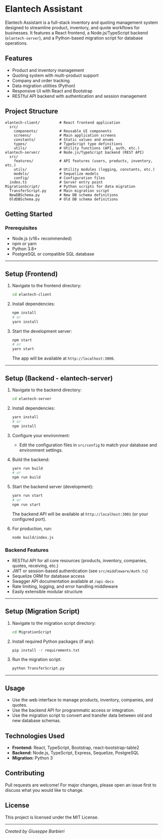 # Elantech Assistant

Elantech Assistant is a full-stack inventory and quoting management system designed to streamline product, inventory, and quote workflows for businesses. It features a React frontend, a Node.js/TypeScript backend (`elantech-server`), and a Python-based migration script for database operations.

## Features

- Product and inventory management
- Quoting system with multi-product support
- Company and order tracking
- Data migration utilities (Python)
- Responsive UI with React and Bootstrap
- RESTful API backend with authentication and session management

## Project Structure

```
elantech-client/         # React frontend application
  src/
    components/          # Reusable UI components
    screens/             # Main application screens
    constants/           # Static values and enums
    types/               # TypeScript type definitions
    utils/               # Utility functions (API, auth, etc.)
elantech-server/         # Node.js/TypeScript backend (REST API)
  src/
    features/            # API features (users, products, inventory, etc.)
    utils/               # Utility modules (logging, constants, etc.)
    models/              # Sequelize models
    config/              # Configuration files
  index.ts               # Server entry point
MigrationScript/         # Python scripts for data migration
  TransferScript.py      # Main migration script
  NewDBSchema.py         # New DB schema definitions
  OldDBSchema.py         # Old DB schema definitions
```

## Getting Started

### Prerequisites

- Node.js (v16+ recommended)
- npm or yarn
- Python 3.8+
- PostgreSQL or compatible SQL database

---

## Setup (Frontend)

1. Navigate to the frontend directory:

   ```bash
   cd elantech-client
   ```

2. Install dependencies:

   ```bash
   npm install
   # or
   yarn install
   ```

3. Start the development server:

   ```bash
   npm start
   # or
   yarn start
   ```

   The app will be available at `http://localhost:3000`.

---

## Setup (Backend - elantech-server)

1. Navigate to the backend directory:

   ```bash
   cd elantech-server
   ```

2. Install dependencies:

   ```bash
   yarn install
   # or
   npm install
   ```

3. Configure your environment:

   - Edit the configuration files in `src/config` to match your database and environment settings.

4. Build the backend:

   ```bash
   yarn run build
   # or
   npm run build
   ```

5. Start the backend server (development):

   ```bash
   yarn run start
   # or
   npm run start
   ```

   The backend API will be available at `http://localhost:3001` (or your configured port).

6. For production, run:

   ```bash
   node build/index.js
   ```

### Backend Features

- RESTful API for all core resources (products, inventory, companies, quotes, receiving, etc.)
- JWT or session-based authentication (see `src/middleware/Auth.ts`)
- Sequelize ORM for database access
- Swagger API documentation available at `/api-docs`
- Rate limiting, logging, and error handling middleware
- Easily extensible modular structure

---

## Setup (Migration Script)

1. Navigate to the migration script directory:

   ```bash
   cd MigrationScript
   ```

2. Install required Python packages (if any):

   ```bash
   pip install -r requirements.txt
   ```

3. Run the migration script:

   ```bash
   python TransferScript.py
   ```

---

## Usage

- Use the web interface to manage products, inventory, companies, and quotes.
- Use the backend API for programmatic access or integration.
- Use the migration script to convert and transfer data between old and new database schemas.

## Technologies Used

- **Frontend:** React, TypeScript, Bootstrap, react-bootstrap-table2
- **Backend:** Node.js, TypeScript, Express, Sequelize, PostgreSQL
- **Migration:** Python 3

## Contributing

Pull requests are welcome! For major changes, please open an issue first to discuss what you would like to change.

## License

This project is licensed under the MIT License.

---

*Created by Giuseppe Barbieri*

